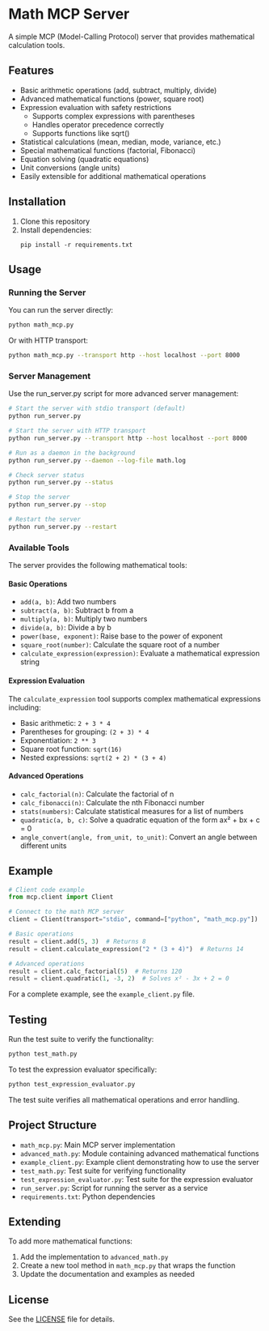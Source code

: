 # Math MCP Server

A simple MCP (Model-Calling Protocol) server that provides mathematical calculation tools.

## Features

- Basic arithmetic operations (add, subtract, multiply, divide)
- Advanced mathematical functions (power, square root)
- Expression evaluation with safety restrictions
  - Supports complex expressions with parentheses
  - Handles operator precedence correctly
  - Supports functions like sqrt()
- Statistical calculations (mean, median, mode, variance, etc.)
- Special mathematical functions (factorial, Fibonacci)
- Equation solving (quadratic equations)
- Unit conversions (angle units)
- Easily extensible for additional mathematical operations

## Installation

1. Clone this repository
2. Install dependencies:
   ```
   pip install -r requirements.txt
   ```

## Usage

### Running the Server

You can run the server directly:

```bash
python math_mcp.py
```

Or with HTTP transport:

```bash
python math_mcp.py --transport http --host localhost --port 8000
```

### Server Management

Use the run_server.py script for more advanced server management:

```bash
# Start the server with stdio transport (default)
python run_server.py

# Start the server with HTTP transport
python run_server.py --transport http --host localhost --port 8000

# Run as a daemon in the background
python run_server.py --daemon --log-file math.log

# Check server status
python run_server.py --status

# Stop the server
python run_server.py --stop

# Restart the server
python run_server.py --restart
```

### Available Tools

The server provides the following mathematical tools:

#### Basic Operations
- `add(a, b)`: Add two numbers
- `subtract(a, b)`: Subtract b from a
- `multiply(a, b)`: Multiply two numbers
- `divide(a, b)`: Divide a by b
- `power(base, exponent)`: Raise base to the power of exponent
- `square_root(number)`: Calculate the square root of a number
- `calculate_expression(expression)`: Evaluate a mathematical expression string

#### Expression Evaluation
The `calculate_expression` tool supports complex mathematical expressions including:
- Basic arithmetic: `2 + 3 * 4`
- Parentheses for grouping: `(2 + 3) * 4`
- Exponentiation: `2 ** 3`
- Square root function: `sqrt(16)`
- Nested expressions: `sqrt(2 + 2) * (3 + 4)`

#### Advanced Operations
- `calc_factorial(n)`: Calculate the factorial of n
- `calc_fibonacci(n)`: Calculate the nth Fibonacci number
- `stats(numbers)`: Calculate statistical measures for a list of numbers
- `quadratic(a, b, c)`: Solve a quadratic equation of the form ax² + bx + c = 0
- `angle_convert(angle, from_unit, to_unit)`: Convert an angle between different units

## Example

```python
# Client code example
from mcp.client import Client

# Connect to the math MCP server
client = Client(transport="stdio", command=["python", "math_mcp.py"])

# Basic operations
result = client.add(5, 3)  # Returns 8
result = client.calculate_expression("2 * (3 + 4)")  # Returns 14

# Advanced operations
result = client.calc_factorial(5)  # Returns 120
result = client.quadratic(1, -3, 2)  # Solves x² - 3x + 2 = 0
```

For a complete example, see the `example_client.py` file.

## Testing

Run the test suite to verify the functionality:

```bash
python test_math.py
```

To test the expression evaluator specifically:

```bash
python test_expression_evaluator.py
```

The test suite verifies all mathematical operations and error handling.

## Project Structure

- `math_mcp.py`: Main MCP server implementation
- `advanced_math.py`: Module containing advanced mathematical functions
- `example_client.py`: Example client demonstrating how to use the server
- `test_math.py`: Test suite for verifying functionality
- `test_expression_evaluator.py`: Test suite for the expression evaluator
- `run_server.py`: Script for running the server as a service
- `requirements.txt`: Python dependencies

## Extending

To add more mathematical functions:

1. Add the implementation to `advanced_math.py`
2. Create a new tool method in `math_mcp.py` that wraps the function
3. Update the documentation and examples as needed

## License

See the [LICENSE](LICENSE) file for details.